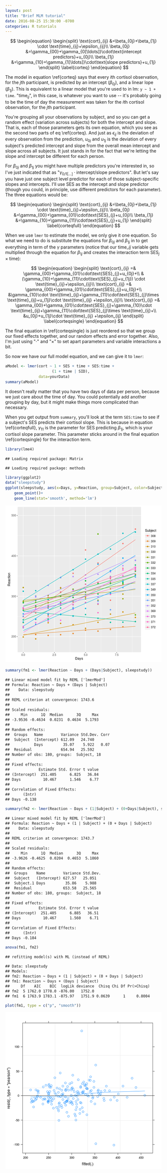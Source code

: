 ```yaml
---
layout: post
title: "Brief MLM tutorial"
date: 2016-08-25 15:30:00 -0700
categories: R tutorials
---
```



$$
\begin{equation} 
\begin{split}
\text{cort}_{ij} &=\beta_{0j}+\beta_{1j} \cdot \text{time}_{ij}+\epsilon_{ij}\\
\beta_{0j} &=\gamma_{00}+\gamma_{0[\ldots]}\cdot\text{intercept predictors}+u_{0j}\\
\beta_{1j} &=\gamma_{10}+\gamma_{1[\ldots]}\cdot\text{slope predictors}+u_{1j}
\end{split}
\label{corteq}
\end{equation} 
$$

The model in equation \\ref{corteq} says that every *i*th cortisol observation, for the *j*th participant, is predicted by an intercept ($\beta_{0j}$), and a linear lope ($\beta_{1j}$). This is equivalent to a linear model that you're used to in lm: `y ~ 1 + time`. "$\text{time}_{ij}$", in this case, is whatever you want to use -- it's probably going to be the time of day the measurement was taken for the *i*th cortisol observation, for the *j*th participant. 

You're grouping all your observations by subject, and so you can get a random effect (variation across subjects) for both the intercept and slope. That is, each of those parameters gets its own equation, which you see as the second two parts of eq \\ref{corteq}. And just as $\epsilon_{ij}$ is the deviation of every observation from the prediction, $u_{0j}$ and $u_{1j}$ is the deviation of every subject's predicted intercept and slope from the overall mean intercept and slope across all subjects. It just stands in for the fact that we're letting the slope and intercept be different for each person.

For $\beta_{0j}$ and $\beta_{1j}$ you might have multiple predictors you're interested in, so I've just indicated that as "$\gamma_{0/1[\ldots]}\cdot\text{intercept/slope predictors}$". But let's say you have just one subject level predictor for each of those subject-specific slopes and intercepts. I'll use SES as the intercept and slope predictor (though you could, in principle, use different predictors for each parameter). The three equations would be:

$$
\begin{equation} 
\begin{split}
\text{cort}_{ij} &=\beta_{0j}+\beta_{1j} \cdot \text{time}_{ij}+\epsilon_{ij}\\
\beta_{0j} &=\gamma_{00}+\gamma_{01}\cdot\text{SES}_{j}+u_{0j}\\
\beta_{1j} &=\gamma_{10}+\gamma_{11}\cdot\text{SES}_{j}+u_{1j}
\end{split}
\label{corteqfull}
\end{equation}
$$

When we use `lmer` to estimate the model, we only give it one equation. So what we need to do is substitute the equations for $\beta_{0j}$ and $\beta_{1j}$ in to get everything in term of the $\gamma$ parameters (notice that our $\text{time}\_{ij}$ variable gets multiplied through the equation for $\beta_{1j}$ and creates the interaction term $\text{SES}_{j}\times \text{time}$):

$$
\begin{equation} 
\begin{split}
\text{cort}_{ij} =& \gamma_{00}+\gamma_{01}\cdot\text{SES}_{j}+u_{0j}+\\
&(\gamma_{10}+\gamma_{11}\cdot\text{SES}_{j}+u_{1j}) \cdot \text{time}_{ij}+\epsilon_{ij}\\
\text{cort}_{ij} =& \gamma_{00}+\gamma_{01}\cdot\text{SES}_{j}+u_{0j}+\\
&\gamma_{10}\cdot \text{time}_{ij}+\gamma_{11}\cdot\text{SES}_{j}\times \text{time}_{ij}+u_{1j}\cdot \text{time}_{ij} +\epsilon_{ij}\\
\text{cort}_{ij} =& \gamma_{00}+\gamma_{01}\cdot\text{SES}_{j}+\gamma_{10}\cdot \text{time}_{ij}+\gamma_{11}\cdot\text{SES}_{j}\times \text{time}_{ij}+\\
&u_{0j}+u_{1j}\cdot \text{time}_{ij} +\epsilon_{ij}
\end{split}
\label{corteqsingle}
\end{equation}
$$

The final equation in \\ref{corteqsingle} is just reordered so that we group our fixed effects together, and our random effects and error together. Also, I'm just using "$\cdot$" and "$\times$" to set apart parameters and variable interactions a bit.

So now we have our full model equation, and we can give it to `lmer`:


```r
aModel <- lmer(cort ~ 1 + SES + time + SES:time + 
                     (1 + time | SID), 
               data=yourData)
summary(aModel)
```

It doesn't really matter that you have two days of data per person, because we just care about the time of day. You could potentially add another grouping by day, but it might make things more complicated than necessary.

When you get output from `summary`, you'll look at the term `SES:time` to see if a subject's SES predicts their cortisol slope. This is because in equation \\ref{corteqfull}, $\gamma_{11}$ is the parameter for SES predicting $\beta_{1j}$, which is your cortisol slope parameter. This parameter sticks around in the final equation \\ref{corteqsingle} for the interaction term.



```r
library(lme4)
```

```
## Loading required package: Matrix
```

```
## Loading required package: methods
```

```r
library(ggplot2)
data("sleepstudy")
ggplot(sleepstudy, aes(x=Days, y=Reaction, group=Subject, color=Subject))+
	geom_point()+
	geom_line(stat='smooth', method='lm')
```

![center](/../figs/mlm_intro/unnamed-chunk-2-1.png)

```r
summary(fm1 <- lmer(Reaction ~ Days + (Days|Subject), sleepstudy))
```

```
## Linear mixed model fit by REML ['lmerMod']
## Formula: Reaction ~ Days + (Days | Subject)
##    Data: sleepstudy
## 
## REML criterion at convergence: 1743.6
## 
## Scaled residuals: 
##     Min      1Q  Median      3Q     Max 
## -3.9536 -0.4634  0.0231  0.4634  5.1793 
## 
## Random effects:
##  Groups   Name        Variance Std.Dev. Corr
##  Subject  (Intercept) 612.09   24.740       
##           Days         35.07    5.922   0.07
##  Residual             654.94   25.592       
## Number of obs: 180, groups:  Subject, 18
## 
## Fixed effects:
##             Estimate Std. Error t value
## (Intercept)  251.405      6.825   36.84
## Days          10.467      1.546    6.77
## 
## Correlation of Fixed Effects:
##      (Intr)
## Days -0.138
```

```r
summary(fm2 <- lmer(Reaction ~ Days + (1|Subject) + (0+Days|Subject), sleepstudy))
```

```
## Linear mixed model fit by REML ['lmerMod']
## Formula: Reaction ~ Days + (1 | Subject) + (0 + Days | Subject)
##    Data: sleepstudy
## 
## REML criterion at convergence: 1743.7
## 
## Scaled residuals: 
##     Min      1Q  Median      3Q     Max 
## -3.9626 -0.4625  0.0204  0.4653  5.1860 
## 
## Random effects:
##  Groups    Name        Variance Std.Dev.
##  Subject   (Intercept) 627.57   25.051  
##  Subject.1 Days         35.86    5.988  
##  Residual              653.58   25.565  
## Number of obs: 180, groups:  Subject, 18
## 
## Fixed effects:
##             Estimate Std. Error t value
## (Intercept)  251.405      6.885   36.51
## Days          10.467      1.560    6.71
## 
## Correlation of Fixed Effects:
##      (Intr)
## Days -0.184
```

```r
anova(fm1, fm2)
```

```
## refitting model(s) with ML (instead of REML)
```

```
## Data: sleepstudy
## Models:
## fm2: Reaction ~ Days + (1 | Subject) + (0 + Days | Subject)
## fm1: Reaction ~ Days + (Days | Subject)
##     Df    AIC    BIC  logLik deviance  Chisq Chi Df Pr(>Chisq)
## fm2  5 1762.0 1778.0 -876.00   1752.0                         
## fm1  6 1763.9 1783.1 -875.97   1751.9 0.0639      1     0.8004
```

```r
plot(fm1, type = c("p", "smooth"))
```

![center](/../figs/mlm_intro/unnamed-chunk-2-2.png)
